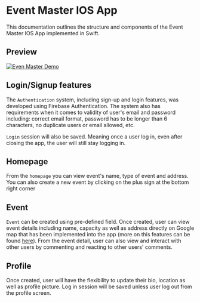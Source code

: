 # Event Master IOS App

This documentation outlines the structure and components of the Event Master IOS App implemented in Swift.

## Preview
[![Even Master Demo](https://img.youtube.com/vi/rigvMbLewEw/0.jpg)](https://www.youtube.com/watch?v=rigvMbLewEw)

## Login/Signup features
The `Authentication` system, including sign-up and login features, was developed using Firebase Authentication. The system also has requirements when it comes to validity of user's email and password including: correct email format, password has to be longer than 6 characters, no duplicate users or email allowed, etc.

`Login` session will also be saved. Meaning once a user log in, even after closing the app, the user will still stay logging in. 

## Homepage
From the `homepage` you can view event's name, type of event and address. You can also create a new event by clicking on the plus sign at the bottom right corner

## Event
`Event` can be created using pre-defined field. Once created, user can view event details including name, capacity as well as address directly on Google map that has been implemented into the app (more on this features can be found <a href="https://swift-map.gitbook.io/swift-map">here</a>).
From the event detail, user can also view and interact with other users by commenting and reacting to other users' comments. 

## Profile
Once created, user will have the flexibility to update their bio, location as well as profile picture. Log in session will be saved unless user log out from the profile screen.
